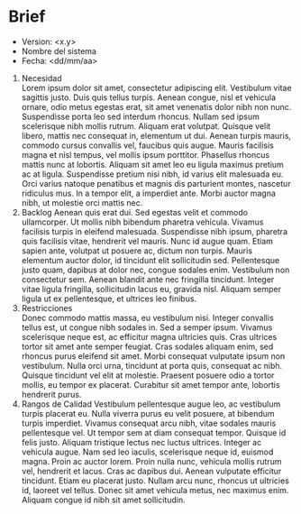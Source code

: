 # Brief
- Version: <x.y>
- Nombre del sistema
- Fecha:  <dd/mm/aa>


1.	Necesidad	
  Lorem ipsum dolor sit amet, consectetur adipiscing elit. Vestibulum vitae sagittis justo. Duis quis tellus turpis. Aenean congue, nisl et vehicula ornare, odio metus egestas erat, sit amet venenatis dolor nibh non nunc. Suspendisse porta leo sed interdum rhoncus. Nullam sed ipsum scelerisque nibh mollis rutrum. Aliquam erat volutpat. Quisque velit libero, mattis nec consequat in, elementum ut dui. Aenean turpis mauris, commodo cursus convallis vel, faucibus quis augue. Mauris facilisis magna et nisl tempus, vel mollis ipsum porttitor. Phasellus rhoncus mattis nunc at lobortis. Aliquam sit amet leo eu ligula maximus pretium ac at ligula. Suspendisse pretium nisi nibh, id varius elit malesuada eu. Orci varius natoque penatibus et magnis dis parturient montes, nascetur ridiculus mus. In a tempor elit, a imperdiet ante. Morbi auctor magna nibh, ut molestie orci mattis nec.
2.	Backlog	
  Aenean quis erat dui. Sed egestas velit et commodo ullamcorper. Ut mollis nibh bibendum pharetra vehicula. Vivamus facilisis turpis in eleifend malesuada. Suspendisse nibh ipsum, pharetra quis facilisis vitae, hendrerit vel mauris. Nunc id augue quam. Etiam sapien ante, volutpat ut posuere ac, dictum non turpis. Mauris elementum auctor dolor, id tincidunt elit sollicitudin sed. Pellentesque justo quam, dapibus at dolor nec, congue sodales enim. Vestibulum non consectetur sem. Aenean blandit ante nec fringilla tincidunt. Integer vitae ligula fringilla, sollicitudin lacus eu, gravida nisl. Aliquam semper ligula ut ex pellentesque, et ultrices leo finibus.
3.	Restricciones	
  Donec commodo mattis massa, eu vestibulum nisi. Integer convallis tellus est, ut congue nibh sodales in. Sed a semper ipsum. Vivamus scelerisque neque est, ac efficitur magna ultricies quis. Cras ultrices tortor sit amet ante semper feugiat. Cras sodales aliquam enim, sed rhoncus purus eleifend sit amet. Morbi consequat vulputate ipsum non vestibulum. Nulla orci urna, tincidunt at porta quis, consequat ac nibh. Quisque tincidunt vel elit at molestie. Praesent posuere odio a tortor mollis, eu tempor ex placerat. Curabitur sit amet tempor ante, lobortis hendrerit purus.
4.	Rangos de Calidad
  Vestibulum pellentesque augue leo, ac vestibulum turpis placerat eu. Nulla viverra purus eu velit posuere, at bibendum turpis imperdiet. Vivamus consequat arcu nibh, vitae sodales mauris pellentesque vel. Ut tempor sem at diam consequat tempor. Quisque id felis justo. Aliquam tristique lectus nec luctus ultrices. Integer ac vehicula augue. Nam sed leo iaculis, scelerisque neque id, euismod magna. Proin ac auctor lorem. Proin nulla nunc, vehicula mollis rutrum vel, hendrerit et lacus. Cras ac dapibus dui. Aenean vulputate efficitur tincidunt. Etiam eu placerat justo. Nullam arcu nunc, rhoncus ut ultricies id, laoreet vel tellus. Donec sit amet vehicula metus, nec maximus enim. Aliquam congue id nibh sit amet sollicitudin.


